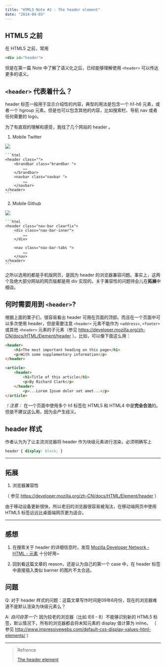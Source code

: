 ```yaml
---
title: "HTML5 Note #2 : The header element"
date: "2014-04-03"
---
```

## HTML5 之前

在 HTML5 之前，常用
```html
<div id="header">
```
但是在第一篇 Note 中了解了语义化之后，已经能够理解使用 `<header>` 可以传达更多的语义。

## `<header>` 代表着什么？

header 标签一般用于显示介绍性的内容，典型的用法是包含一个 h1-h6 元素，或者一个 hgroup 元素。但是也可以包含其他的内容，比如搜索栏、导航 nav 或者任何需要的 logo。

为了有直观的理解和感受，我找了几个网站的 header 。

1. Mobile Twitter

![](http://7xl4xb.com1.z0.glb.clouddn.com/mobile_twitter_header.jpg)

	```html
	<header class="">
		<brandbar class="brandbar ">
			……
		</brandbar>
		<navbar class="navbar ">
			……
		</navbar>
	</header>
	```
2. Mobile Github

![](http://7xl4xb.com1.z0.glb.clouddn.com/mobile_github_header.jpg)

	```html
	<header class="nav-bar clearfix">
		<div class="nav-bar-inner">
			……
		</div>

		<nav class="nav-bar-tabs ">
			……
		</nav>
	</header>
	```

之所以选用的都是手机版网页，是因为 header 的浏览器兼容问题。事实上，这两个及绝大部分网站的网页版都是用 div 实现的。关于兼容性的问题待会儿在**拓展**中细谈。

## 何时需要用到 `<header>`?

根据上面的栗子们，很容易看出 header 可用在页面的顶部。而且在一个页面中可以多次使用 header，但是需要注意 `<header>` 元素不能作为 `<address>`, `<footer>` 或其他 `<header>` 元素的子元素（参见 https://developer.mozilla.org/zh-CN/docs/HTML/Element/header ）。比如，可以像下面这么用：

```html
<header>
	<h1>The most important heading on this page</h1>
	<p>With some supplementary information</p>
</header>

<article>
	<header>
		<h1>Title of this article</h1>
		<p>By Richard Clark</p>
	</header>
		<p>...Lorem Ipsum dolor set amet...</p>
</article>
```

*！注意：* 在一个页面中使用多个 h1 标签在 HTML5 和 HTML4 中是**完全合法**的。但是不建议这么用，因为会产生歧义。

## header 样式
作者认为为了让主流浏览器将 header 作为块级元素进行渲染，必须明确写上

```css
header { display: block; }
```

- - -
## 拓展

1. 浏览器兼容性

（ 参见 https://developer.mozilla.org/zh-CN/docs/HTML/Element/header ）

由于移动设备更新很快，所以老旧的浏览器很容易被淘汰，在移动端网页中使用 HTML5 标签远远比桌面端网页更为适合。
- - -
## 感想

1. 在搜索关于 header 的详细信息时，发现 [Mozilla Developer Network - HTML - 元素](https://developer.mozilla.org/zh-CN/docs/HTML/Element) 十分好用~

2. 回到看这篇文章的 reason，还是认为自己的第一个 case 中，在 header 标签中直接插入类似 banner 的图片不太合适。

## 问题

Q: 对于 header 样式的问题：这篇文章写作时间是09年6月份，现在的浏览器难道不是默认渲染为块级元素么？

A: *自问自答一个:*
因为较老的浏览器（比如 IE6 - 8）不能够识别新的 HTML5 标签，默认情况下，所有的浏览器都会将未知元素的 display 值计算为 inline。
（ 参见 http://www.impressivewebs.com/default-css-display-values-html-elements/ ）

- - -
> Refrence
>
> [The header element](http://html5doctor.com/the-header-element/)

